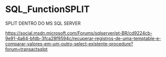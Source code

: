 # SQL_FunctionSPLIT
SPLIT DENTRO DO MS SQL SERVER

https://social.msdn.microsoft.com/Forums/sqlserver/pt-BR/cd9224cb-9e91-4a64-bfdb-3fca28f9594c/recuperar-registros-de-uma-temptable-e-comparar-valores-em-um-outro-select-existente-procedure?forum=transactsqlpt
